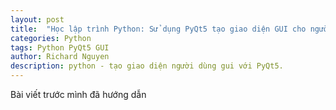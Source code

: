 ```yaml
---
layout: post
title:  "Học lập trình Python: Sử dụng PyQt5 tạo giao diện GUI cho người dùng - Phần 2"
categories: Python
tags: Python PyQt5 GUI
author: Richard Nguyen
description: python - tạo giao diện người dùng gui với PyQt5.
---
```


Bài viết trước mình đã hướng dẫn 